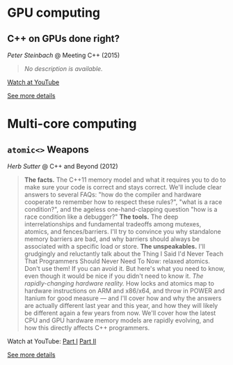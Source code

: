 # GPU computing
## C++ on GPUs done right?

*Peter Steinbach* @ Meeting C++ (2015)

> *No description is available.*

[Watch at YouTube](https://www.youtube.com/watch?v=z43l_LaOqnM)

[See more details](https://github.com/psteinb/meetingcpp2015)

# Multi-core computing
## `atomic<>` Weapons

*Herb Sutter* @ C++ and Beyond (2012)

> **The facts.** The C++11 memory model and what it requires you to do to make sure your code is correct and stays correct. We'll include clear answers to several FAQs: "how do the compiler and hardware cooperate to remember how to respect these rules?", "what is a race condition?", and the ageless one-hand-clapping question "how is a race condition like a debugger?" **The tools.** The deep interrelationships and fundamental tradeoffs among mutexes, atomics, and fences/barriers. I'll try to convince you why standalone memory barriers are bad, and why barriers should always be associated with a specific load or store. **The unspeakables.** I'll grudgingly and reluctantly talk about the Thing I Said I'd Never Teach That Programmers Should Never Need To Now: relaxed atomics. Don't use them! If you can avoid it. But here's what you need to know, even though it would be nice if you didn't need to know it. *The rapidly-changing hardware reality.* How locks and atomics map to hardware instructions on ARM and x86/x64, and throw in POWER and Itanium for good measure &mdash; and I'll cover how and why the answers are actually different last year and this year, and how they will likely be different again a few years from now. We'll cover how the latest CPU and GPU hardware memory models are rapidly evolving, and how this directly affects C++ programmers.

Watch at YouTube: [Part I](https://www.youtube.com/watch?v=A8eCGOqgvH4) [Part II](https://www.youtube.com/watch?v=KeLBd2EJLOU) 

[See more details](https://channel9.msdn.com/Shows/Going+Deep/Cpp-and-Beyond-2012-Herb-Sutter-atomic-Weapons-1-of-2)

